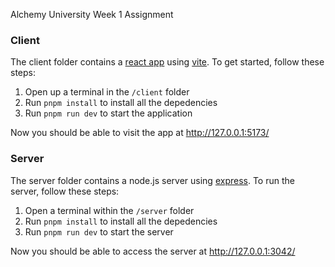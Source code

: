 Alchemy University Week 1 Assignment
 
### Client

The client folder contains a [react app](https://reactjs.org/) using [vite](https://vitejs.dev/). To get started, follow these steps:

1. Open up a terminal in the `/client` folder
2. Run `pnpm install` to install all the depedencies
3. Run `pnpm run dev` to start the application

Now you should be able to visit the app at http://127.0.0.1:5173/

### Server

The server folder contains a node.js server using [express](https://expressjs.com/). To run the server, follow these steps:

1. Open a terminal within the `/server` folder 
2. Run `pnpm install` to install all the depedencies 
3. Run `pnpm run dev` to start the server

Now you should be able to access the server at http://127.0.0.1:3042/
